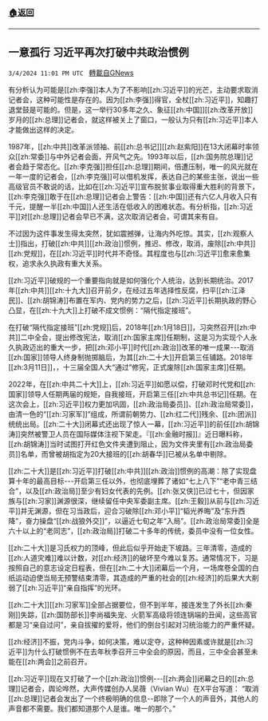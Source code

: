 ###  [:house:返回](README.md)
---


## 一意孤行 习近平再次打破中共政治惯例
`3/4/2024 11:01 PM UTC ` [轉載自GNews](https://gnews.org/articles/2364915)

有分析认为可能是[[zh:李强]]本人为了不影响[[zh:习近平]]的光芒，主动要求取消记者会，这种可能性是存在的。因为[[zh:李强]]得官，全杖[[zh:习近平]]，知趣打退堂鼓是可能的。但是，这一举行30多年之久、象征[[zh:中国]][[zh:改革开放]]岁月的[[zh:总理]]记者会，就这样被关上了窗口，一般认为只有[[zh:习近平]]本人才能做出这样的决定。

1987年，[[zh:中共]]改革派领袖、前[[zh:总书记]][[zh:赵紫阳]]在13大闭幕时率领众[[zh:常委]]与中外记者会面，开风气之先。1993年以后，[[zh:国务院总理]]记者会趋于常态化。[[zh:李克强]]担任[[zh:总理]]期间，倍遭压制，唯一的风光就在一年一度的记者会，[[zh:李克强]]可以借机发挥，表达自己的某些主张，说出一些高级官员不敢说的话，比如在[[zh:习近平]]宣布脱贫事业取得重大胜利的背景下，[[zh:李克强]]敢于在[[zh:总理]]记者会上警告：[[zh:中国]]还有六亿人月收入只有千元，提醒一半[[zh:中国]]人还生活在低收入的困难状态。有分析指，[[zh:习近平]]对[[zh:总理]]记者会早已不满，这次取消记者会，可谓其来有自。

不过因为这件事发生得太突然，犹如震撼弹，让海内外吃惊。其实，[[zh:观察人士]]指出，打破[[zh:中共]][[zh:政治]]惯例，推迟、修改，取消，废除[[zh:中共]][[zh:党规]]，在[[zh:习近平]]时代并不奇怪。其程度也与[[zh:习近平]]愈来愈集权，追求永久执政有重大关系。

[[zh:习近平]]破规的一个重要指向就是如何强化个人统治，达到长期统治。2017年[[zh:中共]][[zh:十九大]]召开前夕，在经过五年选择性反腐，扫平[[zh:江泽民]]、[[zh:胡锦涛]]布置在军内、党内的势力之后，[[zh:习近平]]长期执政的野心凸显，在[[zh:十九大]]上打破不成文惯例：“隔代指定接班”。

在打破“隔代指定接班”[[zh:党规]]后，2018年[[zh:1月18日]]，习突然召开[[zh:中共]]二中全会，提出修改宪法，取消[[zh:国家主席]]任期制，这是习为实现个人永久执政迈出的重大一步，把[[zh:邓小平]]时代[[zh:政治]]改革的唯一成果---取消[[zh:国家]]领导人终身制抛掷脑后，为其[[zh:二十大]]开启第三任铺路。2018年[[zh:3月11日]]，，十三届全国人大“通过”修宪，正式废除[[zh:国家主席]]任期。

2022年，在[[zh:中共二十大]]上，[[zh:习近平]]如愿以偿，打破邓时代党和[[zh:国家]]领导人任期两届的规矩，自我接班，开启第三任[[zh:中共总书记]]任期。在这次会上，[[zh:习近平]]权力更加巩固，[[zh:政治局委员]]、[[zh:政治局常委]]，由清一色的“[[zh:习家军]]”组成，所谓前朝势力、[[zh:红二代]]残余、[[zh:团派]]统统出局。[[zh:二十大]]闭幕式还出现了惊人一幕，[[zh:习近平]]的前任[[zh:胡锦涛]]突然被警卫人员在国际媒体注视下架走。『[[zh:金融时报]]』近日曝料称，[[zh:胡锦涛]]当时试图打开红色文件夹遭到阻止，因为文件夹里有[[zh:政治局委员]]名单，而曾被胡指定为20大接班的[[zh:胡春华]]已被从名单中剔除。

[[zh:二十大]]是[[zh:习近平]]打破[[zh:中共]][[zh:政治]]惯例的高潮：除了实现盘算十年的最高目标---开启第三任以外，也彻底埋葬了诸如“七上八下”“老中青三结合”，以及[[zh:政治局]]至少有妇女代表的先例。[[zh:张又侠]]已过七十，但因家族与[[zh:习家]]渊源很深，继续留任中央军委副主席。[[zh:王毅]]从前与[[zh:习近平]]并无渊源，但在习当政后，迎合习破除[[zh:邓小平]]“韬光养晦”及“东升西降”，奋力操盘“[[zh:战狼外交]]”，以逼近七旬之年“入局”。[[zh:政治局常委]]全是六十以上的“老同志”，[[zh:政治局]]打破二十多年的传统，委员中没有一位女性。

[[zh:二十大]]是习氏权力的顶峰，但此后似乎开始走下坡路。三年清零，造成的[[zh:人道灾难]]难以计数，对[[zh:经济]]的破坏至今难以复苏。通常情况下，习是按照自己的意志设定日程表，但在[[zh:二十大]]闭幕后一个月，一场席卷全国的白纸运动迫使当局无预警结束清零，其造成的严重的社会的[[zh:经济]]的后果大大削弱了[[zh:习近平]]“亲自指挥”的光环。

[[zh:二十大]][[zh:习家军]]全部占据要位，但不到半年，接连发生了外长[[zh:秦刚]]失踪，[[zh:国防部长]]李尚福失宠、火箭军高级将领连锅端的丑闻，这些高官都是习“亲自过问”，亲自拔擢的爱将，他们的倒台引起对习统治能力的严重怀疑。

[[zh:经济]]不振，党内斗争，如何决策，难以定夺，这种种因素或许就是[[zh:习近平]]为什么打破惯例不在去年秋季召开三中全会的原因，而且，三中全会甚至未能在[[zh:两会]]之前召开。

[[zh:习近平]]现在又打破了一个[[zh:政治]]惯例---[[zh:两会]]闭幕之日的[[zh:总理]]记者会，舆论哗然，大声传媒创办人吴薇（Vivian Wu）在X平台写道： “取消[[zh:总理]]记者会发出了一个终极明确的信息--即除了一个人的声音外，其他人的声音都不需要。我们都知道那个人是谁。唯一的那个。”

